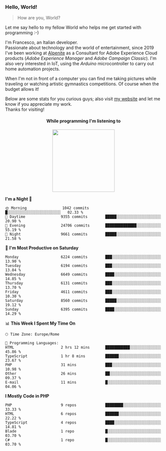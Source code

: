 ### Hello, World!

> How are you, World?

Let me say hello to my fellow World who helps me get started with programming :-)

I'm Francesco, an Italian developer.  
Passionate about technology and the world of entertainment, since 2019 I've been working at [Alpenite](https://www.alpenite.com) as a Consultant for Adobe Experience Cloud products (*Adobe Experience Manager* and *Adobe Campaign Classic*). I'm also very interested in IoT, using the *Arduino* microcontroller to carry out home automation projects.

When I'm not in front of a computer you can find me taking pictures while traveling or watching artistic gymnastics competitions. Of course when the budget allows it!

Below are some stats for you curious guys; also visit [my website](https://www.francescorega.eu) and let me know if you appreciate my work.  
Thanks for visiting!

<div align="center">
  <h4>While programming I'm listening to</h4>
  <a href="https://apps.francescorega.eu/now-playing/11147232609" target="_blank"><img src="https://apps.francescorega.eu/now-playing/11147232609" width="200"></a>
</div>

<!--START_SECTION:waka-->
**I'm a Night 🦉** 

```text
🌞 Morning                1042 commits        █░░░░░░░░░░░░░░░░░░░░░░░░   02.33 % 
🌆 Daytime                9355 commits        █████░░░░░░░░░░░░░░░░░░░░   20.90 % 
🌃 Evening                24706 commits       ██████████████░░░░░░░░░░░   55.19 % 
🌙 Night                  9661 commits        █████░░░░░░░░░░░░░░░░░░░░   21.58 % 
```
📅 **I'm Most Productive on Saturday** 

```text
Monday                   6224 commits        ███░░░░░░░░░░░░░░░░░░░░░░   13.90 % 
Tuesday                  6194 commits        ███░░░░░░░░░░░░░░░░░░░░░░   13.84 % 
Wednesday                6649 commits        ████░░░░░░░░░░░░░░░░░░░░░   14.85 % 
Thursday                 6131 commits        ███░░░░░░░░░░░░░░░░░░░░░░   13.70 % 
Friday                   4611 commits        ███░░░░░░░░░░░░░░░░░░░░░░   10.30 % 
Saturday                 8560 commits        █████░░░░░░░░░░░░░░░░░░░░   19.12 % 
Sunday                   6395 commits        ████░░░░░░░░░░░░░░░░░░░░░   14.29 % 
```


📊 **This Week I Spent My Time On** 

```text
🕑︎ Time Zone: Europe/Rome

💬 Programming Languages: 
HTML                     2 hrs 12 mins       ███████████░░░░░░░░░░░░░░   45.86 % 
TypeScript               1 hr 8 mins         ██████░░░░░░░░░░░░░░░░░░░   23.67 % 
PHP                      31 mins             ███░░░░░░░░░░░░░░░░░░░░░░   10.98 % 
Other                    26 mins             ██░░░░░░░░░░░░░░░░░░░░░░░   09.37 % 
E-mail                   11 mins             █░░░░░░░░░░░░░░░░░░░░░░░░   04.06 % 
```

**I Mostly Code in PHP** 

```text
PHP                      9 repos             ████████░░░░░░░░░░░░░░░░░   33.33 % 
HTML                     6 repos             ██████░░░░░░░░░░░░░░░░░░░   22.22 % 
TypeScript               4 repos             ████░░░░░░░░░░░░░░░░░░░░░   14.81 % 
Blade                    1 repo              █░░░░░░░░░░░░░░░░░░░░░░░░   03.70 % 
C#                       1 repo              █░░░░░░░░░░░░░░░░░░░░░░░░   03.70 % 
```




<!--END_SECTION:waka-->
